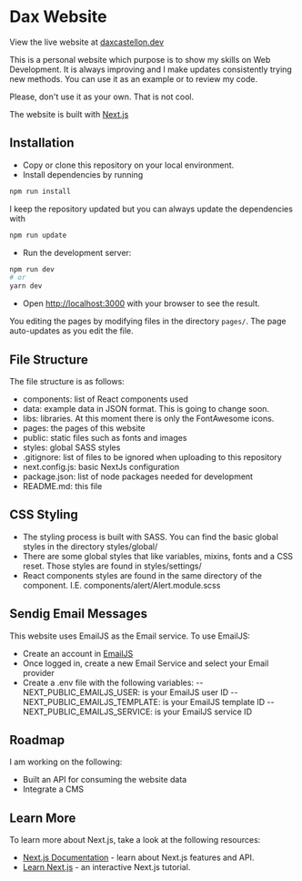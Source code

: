 # Dax Website

View the live website at [daxcastellon.dev](https://daxcastellon.dev/)

This is a personal website which purpose is to show my skills on Web Development. It is always improving and I make updates consistently trying new methods. You can use it as an example or to review my code.

Please, don't use it as your own. That is not cool.

The website is built with [Next.js](https://nextjs.org/)

## Installation

- Copy or clone this repository on your local environment.
- Install dependencies by running

```bash
npm run install
```

I keep the repository updated but you can always update the dependencies with

```bash
npm run update
```

- Run the development server:

```bash
npm run dev
# or
yarn dev
```

- Open [http://localhost:3000](http://localhost:3000) with your browser to see the result.

You editing the pages by modifying files in the directory `pages/`. The page auto-updates as you edit the file.

## File Structure

The file structure is as follows:

- components: list of React components used
- data: example data in JSON format. This is going to change soon.
- libs: libraries. At this moment there is only the FontAwesome icons.
- pages: the pages of this website
- public: static files such as fonts and images
- styles: global SASS styles
- .gitignore: list of files to be ignored when uploading to this repository
- next.config.js: basic NextJs configuration
- package.json: list of node packages needed for development
- README.md: this file

## CSS Styling

- The styling process is built with SASS. You can find the basic global styles in the directory styles/global/
- There are some global styles that like variables, mixins, fonts and a CSS reset. Those styles are found in styles/settings/
- React components styles are found in the same directory of the component. I.E. components/alert/Alert.module.scss

## Sendig Email Messages

This website uses EmailJS as the Email service. To use EmailJS:

- Create an account in [EmailJS](https://emailjs.com)
- Once logged in, create a new Email Service and select your Email provider
- Create a .env file with the following variables:
  -- NEXT_PUBLIC_EMAILJS_USER: is your EmailJS user ID
  -- NEXT_PUBLIC_EMAILJS_TEMPLATE: is your EmailJS template ID
  -- NEXT_PUBLIC_EMAILJS_SERVICE: is your EmailJS service ID

## Roadmap

I am working on the following:

- Built an API for consuming the website data
- Integrate a CMS

## Learn More

To learn more about Next.js, take a look at the following resources:

- [Next.js Documentation](https://nextjs.org/docs) - learn about Next.js features and API.
- [Learn Next.js](https://nextjs.org/learn) - an interactive Next.js tutorial.

